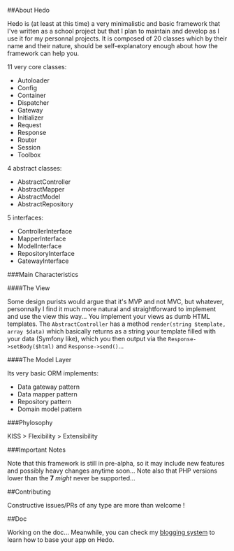 ##About Hedo

Hedo is (at least at this time) a very minimalistic and basic framework that I've written as a school project but that I plan to maintain and develop as I use it for my personnal projects.
It is composed of 20 classes which by their name and their nature, should be self-explanatory enough about how the framework can help you.

11 very core classes:

 - Autoloader
 - Config
 - Container
 - Dispatcher
 - Gateway
 - Initializer
 - Request
 - Response
 - Router
 - Session
 - Toolbox

4 abstract classes:

 - AbstractController
 - AbstractMapper
 - AbstractModel
 - AbstractRepository

5 interfaces:

 - ControllerInterface
 - MapperInterface
 - ModelInterface
 - RepositoryInterface
 - GatewayInterface

###Main Characteristics

####The View

Some design purists would argue that it's MVP and not MVC, but whatever, personnally I find it much more natural and straightforward to implement and use the view this way...
You implement your views as dumb HTML templates. The `AbstractController` has a method `render(string $template, array $data)` which basically returns as a string your template filled with your data (Symfony like), which you then output via the `Response->setBody($html)` and `Response->send()`...

####The Model Layer

Its very basic ORM implements:

 - Data gateway pattern
 - Data mapper pattern
 - Repository pattern
 - Domain model pattern

###Phylosophy

KISS > Flexibility > Extensibility

###Important Notes

Note that this framework is still in pre-alpha, so it may include new features and possibly heavy changes anytime soon...
Note also that PHP versions lower than the **7** *might* never be supported...

##Contributing

Constructive issues/PRs of any type are more than welcome !

##Doc

Working on the doc... Meanwhile, you can check my [blogging system](https://github.com/opportus/blogging-system) to learn how to base your app on Hedo.
